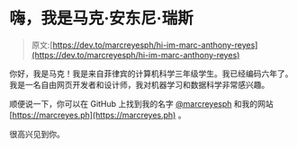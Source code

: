# 嗨，我是马克·安东尼·瑞斯

> 原文:[https://dev.to/marcreyesph/hi-im-marc-anthony-reyes](https://dev.to/marcreyesph/hi-im-marc-anthony-reyes)

你好，我是马克！我是来自菲律宾的计算机科学三年级学生。我已经编码六年了。我是一名自由网页开发者和设计师，我对机器学习和数据科学非常感兴趣。

顺便说一下，你可以在 GitHub 上找到我的名字 [@marcreyesph](https://github.com/marcreyesph) 和我的网站 [https://marcreyes.ph](https://marcreyes.ph) 。

很高兴见到你。